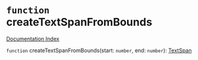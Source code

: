 # `function` createTextSpanFromBounds

[Documentation Index](../README.md)

`function` createTextSpanFromBounds(start: `number`, end: `number`): [TextSpan](../interface.TextSpan/README.md)